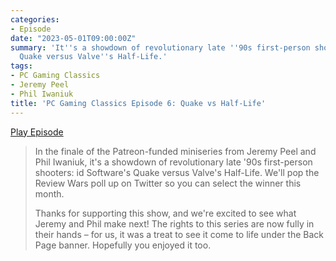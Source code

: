 ```yaml
---
categories:
- Episode
date: "2023-05-01T09:00:00Z"
summary: 'It''s a showdown of revolutionary late ''90s first-person shooters: id Software''s
  Quake versus Valve''s Half-Life.'
tags:
- PC Gaming Classics
- Jeremy Peel
- Phil Iwaniuk
title: 'PC Gaming Classics Episode 6: Quake vs Half-Life'
---
```


[Play Episode](https://www.patreon.com/posts/pc-gaming-6-vs-82294345)
> In the finale of the Patreon-funded miniseries from Jeremy Peel and Phil Iwaniuk, it's a showdown of revolutionary late '90s first-person shooters: id Software's Quake versus Valve's Half-Life. We'll pop the Review Wars poll up on Twitter so you can select the winner this month.
>
> Thanks for supporting this show, and we're excited to see what Jeremy and Phil make next! The rights to this series are now fully in their hands – for us, it was a treat to see it come to life under the Back Page banner. Hopefully you enjoyed it too.